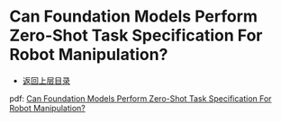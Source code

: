 # Can Foundation Models Perform Zero-Shot Task Specification For Robot Manipulation?

* [返回上层目录](../foundation-models.md)



pdf: [Can Foundation Models Perform Zero-Shot Task Specification For Robot Manipulation?](https://arxiv.org/pdf/2204.11134.pdf)